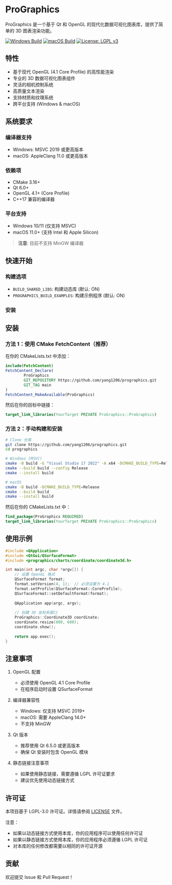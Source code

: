# ProGraphics

ProGraphics 是一个基于 Qt 和 OpenGL 的现代化数据可视化图表库，提供了简单的 3D 图表渲染功能。

[![Windows Build](https://github.com/yang1206/prographics/actions/workflows/windows-build.yml/badge.svg)](https://github.com/yang1206/prographics/actions/workflows/windows-build.yml)
[![macOS Build](https://github.com/yang1206/prographics/actions/workflows/macos-build.yml/badge.svg)](https://github.com/yang1206/prographics/actions/workflows/macos-build.yml)
[![License: LGPL v3](https://img.shields.io/badge/License-LGPL%20v3-blue.svg)](https://www.gnu.org/licenses/lgpl-3.0)


## 特性

- 基于现代 OpenGL (4.1 Core Profile) 的高性能渲染
- 专业的 3D 数据可视化图表组件
- 灵活的相机控制系统
- 高质量文本渲染
- 支持材质和纹理系统
- 跨平台支持 (Windows & macOS)

## 系统要求

### 编译器支持
- Windows: MSVC 2019 或更高版本
- macOS: AppleClang 11.0 或更高版本

### 依赖项
- CMake 3.16+
- Qt 6.0+
- OpenGL 4.1+ (Core Profile)
- C++17 兼容的编译器

### 平台支持
- Windows 10/11 (仅支持 MSVC)
- macOS 11.0+ (支持 Intel 和 Apple Silicon)

> **注意**: 目前不支持 MinGW 编译器

## 快速开始

### 构建选项

- `BUILD_SHARED_LIBS`: 构建动态库 (默认: ON)
- `PROGRAPHICS_BUILD_EXAMPLES`: 构建示例程序 (默认: ON)

### 安装


## 安装

### 方法 1：使用 CMake FetchContent（推荐）

在你的 CMakeLists.txt 中添加：

```cmake
include(FetchContent)
FetchContent_Declare(
        ProGraphics
        GIT_REPOSITORY https://github.com/yang1206/prographics.git
        GIT_TAG main
)
FetchContent_MakeAvailable(ProGraphics)
```

然后在你的目标中链接：

```cmake
target_link_libraries(YourTarget PRIVATE ProGraphics::ProGraphics)
```

### 方法 2：手动构建和安装

```bash
# Clone 仓库
git clone https://github.com/yang1206/prographics.git
cd prographics

# Windows (MSVC)
cmake -B build -G "Visual Studio 17 2022" -A x64 -DCMAKE_BUILD_TYPE=Release
cmake --build build --config Release
cmake --install build

# macOS
cmake -B build -DCMAKE_BUILD_TYPE=Release
cmake --build build
cmake --install build
```

然后在你的 CMakeLists.txt 中：

```cmake
find_package(ProGraphics REQUIRED)
target_link_libraries(YourTarget PRIVATE ProGraphics::ProGraphics)
```


## 使用示例

```cpp
#include <QApplication>
#include <QtGui/QSurfaceFormat>
#include <prographics/charts/coordinate/coordinate3d.h>

int main(int argc, char *argv[]) {
    // 设置 OpenGL 格式
    QSurfaceFormat format;
    format.setVersion(4, 1);  // 必须设置为 4.1
    format.setProfile(QSurfaceFormat::CoreProfile);
    QSurfaceFormat::setDefaultFormat(format);
    
    QApplication app(argc, argv);
    
    // 创建 3D 坐标系窗口
    ProGraphics::Coordinate3D coordinate;
    coordinate.resize(800, 600);
    coordinate.show();
    
    return app.exec();
}
```

## 注意事项

1. OpenGL 配置
    - 必须使用 OpenGL 4.1 Core Profile
    - 在程序启动时设置 QSurfaceFormat

2. 编译器兼容性
    - Windows: 仅支持 MSVC 2019+
    - macOS: 需要 AppleClang 14.0+
    - 不支持 MinGW

3. Qt 版本
    - 推荐使用 Qt 6.5.0 或更高版本
    - 确保 Qt 安装时包含 OpenGL 模块

4. 静态链接注意事项
    - 如果使用静态链接，需要遵循 LGPL 许可证要求
    - 建议优先使用动态链接方式

## 许可证

本项目基于 LGPL-3.0 许可证。详情请参阅 [LICENSE](./LICENSE) 文件。

注意：
- 如果以动态链接方式使用本库，你的应用程序可以使用任何许可证
- 如果以静态链接方式使用本库，你的应用程序必须遵循 LGPL 许可证
- 对本库的任何修改都需要以相同的许可证开源
## 贡献

欢迎提交 Issue 和 Pull Request！
